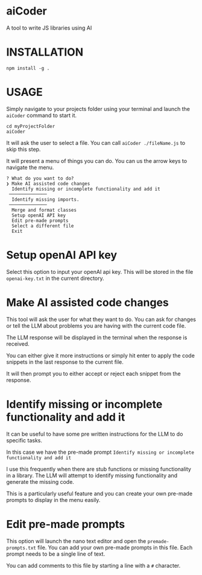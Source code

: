 # aiCoder
A tool to write JS libraries using AI


# INSTALLATION 
```
npm install -g .
```


# USAGE
Simply navigate to your projects folder using your terminal and launch the ```aiCoder``` command to start it. 
```
cd myProjectFolder
aiCoder
```

It will ask the user to select a file. You can call ```aiCoder ./fileName.js``` to skip this step. 


It will present a menu of things you can do. You can us the arrow keys to navigate the menu. 
```
? What do you want to do?
❯ Make AI assisted code changes
  Identify missing or incomplete functionality and add it
 ──────────────
  Identify missing imports.
 ──────────────
  Merge and format classes
  Setup openAI API key
  Edit pre-made prompts
  Select a different file
  Exit
```

# Setup openAI API key
Select this option to input your openAI api key. This will be stored in the file ```openai-key.txt``` in the current directory. 

# Make AI assisted code changes
This tool will ask the user for what they want to do. You can ask for changes or tell the LLM about problems you are having with the current code file.

The LLM response will be displayed in the terminal when the response is received. 

You can either give it more instructions or simply hit enter to apply the code snippets in the last response to the current file. 

It will then prompt you to either accept or reject each snippet from the response. 

# Identify missing or incomplete functionality and add it
It can be useful to have some pre written instructions for the LLM to do specific tasks. 

In this case we have the pre-made prompt ```Identify missing or incomplete functionality and add it```

I use this frequently when there are stub functions or missing functionality in a library. The LLM will attempt to identify missing functionality and generate the missing code. 

This is a particularly useful feature and you can create your own pre-made prompts to display in the menu easily. 

# Edit pre-made prompts
This option will launch the nano text editor and open the ```premade-prompts.txt``` file. You can add your own pre-made prompts in this file. Each prompt needs to be a single line of text.

You can add comments to this file by starting a line with a ```#``` character. 